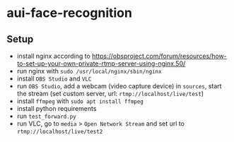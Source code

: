 # aui-face-recognition

## Setup
+ install nginx according to https://obsproject.com/forum/resources/how-to-set-up-your-own-private-rtmp-server-using-nginx.50/
+ run nginx with `sudo /usr/local/nginx/sbin/nginx`
+ install `OBS Studio` and `VLC`
+ run `OBS Studio`, add a webcam (video capture device) in `sources`, start the stream (set custom server, url: `rtmp://localhost/live/test`)
+ install `ffmpeg` with `sudo apt install ffmpeg`
+ install python requirements
+ run `test_forward.py`
+ run VLC, go to `media` > `Open Network Stream` and set url to `rtmp://localhost/live/test2`
